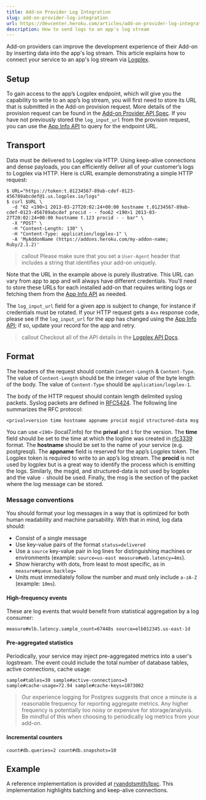 ```yaml
---
title: Add-on Provider Log Integration
slug: add-on-provider-log-integration
url: https://devcenter.heroku.com/articles/add-on-provider-log-integration
description: How to send logs to an app's log stream
---
```


Add-on providers can improve the development experience of their Add-on by inserting data into the app's log stream. This article explains how to connect your service to an app's log stream via [Logplex](https://devcenter.heroku.com/articles/logplex).

## Setup
To gain access to the app’s Logplex endpoint, which will give you the capability to write to an app’s log stream, you will first need to store its URL that is submitted in the Add-on provision request. More details of the provision request can be found in the [Add-on Provider API Spec](https://devcenter.heroku.com/articles/add-on-provider-api). If you have not previously stored the `log_input_url` from the provision request, you can use the [App Info API](https://devcenter.heroku.com/articles/add-on-app-info) to query for the endpoint URL.

## Transport
Data must be delivered to Logplex via HTTP. Using keep-alive connections and dense payloads, you can efficiently deliver all of your customer’s logs to Logplex via HTTP. Here is cURL example demonstrating a simple HTTP request:

```
$ URL="https://token:t.01234567-89ab-cdef-0123-456789abcdef@1.us.logplex.io/logs"
$ curl $URL \
  -d "62 <190>1 2013-03-27T20:02:24+00:00 hostname t.01234567-89ab-cdef-0123-456789abcdef procid - - foo62 <190>1 2013-03-27T20:02:24+00:00 hostname t.123 procid - - bar" \
  -X "POST" \
  -H "Content-Length: 130" \
  -H "Content-Type: application/logplex-1" \
  -A 'MyAddonName (https://addons.heroku.com/my-addon-name; Ruby/2.1.2)'
```

>callout
>Please make sure that you set a `User-Agent` header that includes a string that identifies your add-on uniquely.

Note that the URL in the example above is purely illustrative. This URL can vary from app to app and will always have different credentials. You'll need to store these URLs for each installed add-on that requires writing logs or fetching them from the [App Info API](https://devcenter.heroku.com/articles/add-on-app-info) as needed.

The `log_input_url` field for a given app is subject to change, for instance if credentials must be rotated. If your HTTP request gets a `4xx` response code, please see if the `log_input_url` for the app has changed using the [App Info API](https://devcenter.heroku.com/articles/add-on-app-info); if so, update your record for the app and retry.

>callout
>Checkout all of the API details in the <a href="https://github.com/heroku/logplex/blob/master/doc/">Logplex API Docs</a>.

## Format
The headers of the request should contain `Content-Length` & `Content-Type`. The value of `Content-Length` should be the integer value of the byte length of the body. The value of `Content-Type` should be `application/logplex-1`.

The body of the HTTP request should contain length delimited syslog packets. Syslog packets are defined in [RFC5424](http://tools.ietf.org/html/rfc5424). The following line summarizes the RFC protocol:

```
<prival>version time hostname appname procid msgid structured-data msg
```

You can use `<190>` (local7.info) for the **prival** and `1` for the version. The **time** field should be set to the time at which the logline was created in [rfc3339](http://tools.ietf.org/html/rfc3339) format. The **hostname** should be set to the name of your service (e.g. postgresql). The **appname** field is reserved for the app’s Logplex token. The Logplex token is required to write to an app’s log stream. The **procid** is not used by logplex but is a great way to identify the process which is emitting the logs. Similarly, the msgid, and structured-data is not used by logplex and the value `-` should be used. Finally, the msg is the section of the packet where the log message can be stored.

### Message conventions

You should format your log messages in a way that is optimized for both human
readability and machine parsability. With that in mind, log data should:

- Consist of a single message
- Use key-value pairs of the format `status=delivered`
- Use a `source` key-value pair in log lines for distinguishing machines or
  environments (example: `source=us-east measure#web.latency=4ms`).
- Show hierarchy with dots, from least to most specific, as in
  `measure#queue.backlog=`
- Units must immediately follow the number and must only include `a-zA-Z`
  (example: `10ms`).

#### High-frequency events

These are log events that would benefit from statistical aggregation by a log
consumer:

    measure#elb.latency.sample_count=67448s source=elb012345.us-east-1d

#### Pre-aggregated statistics

Periodically, your service may inject pre-aggregated metrics into a user's
logstream.  The event could include the total number of database tables, active
connections, cache usage:

    sample#tables=30 sample#active-connections=3
    sample#cache-usage=72.94 sample#cache-keys=1073002

>Our experience logging for Postgres suggests that once a minute is a reasonable
>frequency for reporting aggregate metrics. Any higher frequency is potentially
>too noisy or expensive for storage/analysis. Be mindful of this when choosing
>to periodically log metrics from your add-on.

#### Incremental counters

    count#db.queries=2 count#db.snapshots=10

## Example

A reference implementation is provided at [ryandotsmith/lpxc](https://github.com/ryandotsmith/lpxc). This implementation highlights batching and keep-alive connections. 